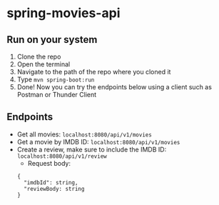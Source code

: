 # spring-movies-api
## Run on your system
1. Clone the repo
2. Open the terminal
3. Navigate to the path of the repo where you cloned it
4. Type ```mvn spring-boot:run```
5. Done! Now you can try the endpoints below using a client such as Postman or Thunder Client

## Endpoints
* Get all movies: ```localhost:8080/api/v1/movies```
* Get a movie by IMDB ID: ```localhost:8080/api/v1/movies```
* Create a review, make sure to include the IMDB ID: ```localhost:8080/api/v1/review```
  * Request body: 
  ```
  {
    "imdbId": string,
    "reviewBody: string
  }
  ```
